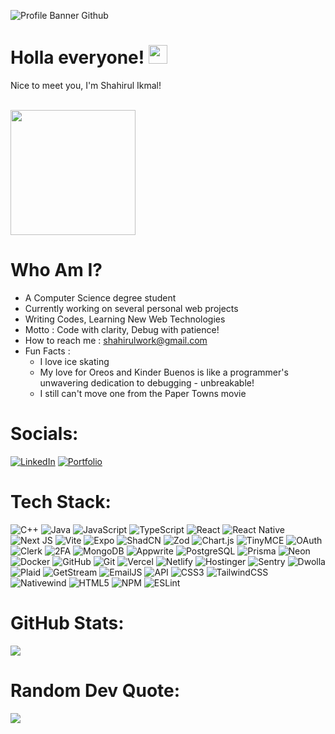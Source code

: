 ![Profile Banner Github](https://github.com/user-attachments/assets/01e041f0-b891-4c5e-9ee7-31b97e642e0f)

# Holla everyone! <img src="https://raw.githubusercontent.com/MartinHeinz/MartinHeinz/master/wave.gif" width="30px" height="30px">

Nice to meet you, I'm Shahirul Ikmal!

<br>
<img src="https://user-images.githubusercontent.com/74038190/225813708-98b745f2-7d22-48cf-9150-083f1b00d6c9.gif" height="200">

# Who Am I? 

- A Computer Science degree student 
- Currently working on several personal web projects
- Writing Codes, Learning New Web Technologies
- Motto : Code with clarity, Debug with patience!
- How to reach me : [shahirulwork@gmail.com](mailto:shahirulwork@gmail.com)
- Fun Facts : 
    - I love ice skating
    - My love for Oreos and Kinder Buenos is like a programmer's unwavering dedication to debugging - unbreakable! 
    - I still can't move one from the Paper Towns movie 

# Socials:
[![LinkedIn](https://img.shields.io/badge/LinkedIn-%230077B5.svg?logo=linkedin&logoColor=white)](https://www.linkedin.com/in/shahirul-work/) 
[![Portfolio](https://img.shields.io/badge/Portfolio-purple)](https://shahirul.com/)

# Tech Stack:
![C++](https://img.shields.io/badge/c++-%2300599C.svg?style=flat-square&logo=c%2B%2B&logoColor=white)
![Java](https://img.shields.io/badge/java-%23ED8B00.svg?style=flat-square&logo=openjdk&logoColor=white)
![JavaScript](https://img.shields.io/badge/javascript-%23323330.svg?style=flat-square&logo=javascript&logoColor=%23F7DF1E)
![TypeScript](https://img.shields.io/badge/typescript-%23007ACC.svg?style=flat-square&logo=typescript&logoColor=white)
![React](https://img.shields.io/badge/react-%2320232a.svg?style=for-the-badge&logo=react&logoColor=%2361DAFB)
![React Native](https://img.shields.io/badge/React_Native-20232A?style=for-the-badge&logo=react&logoColor=61DAFB)
![Next JS](https://img.shields.io/badge/Next-black?style=flat-square&logo=next.js&logoColor=white)
![Vite](https://img.shields.io/badge/vite-%23646CFF.svg?style=flat-square&logo=vite&logoColor=white)
![Expo](https://img.shields.io/badge/expo-1C1E24?style=for-the-badge&logo=expo&logoColor=#D04A37)
![ShadCN](https://img.shields.io/badge/shadcn%2Fui-000000?style=for-the-badge&logo=shadcnui&logoColor=white)
![Zod](https://img.shields.io/badge/zod-%233068b7.svg?style=flat-square&logo=zod&logoColor=white)
![Chart.js](https://img.shields.io/badge/chart.js-F5788D.svg?style=flat-square&logo=chart.js&logoColor=white)
![TinyMCE](https://img.shields.io/badge/TinyMCE-0971B2?style=for-the-badge&logo=tinymce&logoColor=white)
![OAuth](https://img.shields.io/badge/OAuth-1A1A1A?style=for-the-badge&logo=oauth&logoColor=white)
![Clerk](https://img.shields.io/badge/Clerk-%23003BEA.svg?style=for-the-badge&logo=clerk&logoColor=white)
![2FA](https://img.shields.io/badge/2FA-%23008080.svg?style=for-the-badge&logo=privacytip&logoColor=white)
![MongoDB](https://img.shields.io/badge/MongoDB-%234ea94b.svg?style=flat-square&logo=mongodb&logoColor=white)
![Appwrite](https://img.shields.io/badge/Appwrite-F02E65?style=for-the-badge&logo=Appwrite&logoColor=black)
![PostgreSQL](https://img.shields.io/badge/PostgreSQL-316192?style=for-the-badge&logo=postgresql&logoColor=white)
![Prisma](https://img.shields.io/badge/Prisma-3982CE?style=for-the-badge&logo=Prisma&logoColor=white)
![Neon](https://img.shields.io/badge/Neon-%2300FFFF.svg?style=for-the-badge&logo=neon&logoColor=white)
![Docker](https://img.shields.io/badge/docker-%230db7ed.svg?style=for-the-badge&logo=docker&logoColor=white)
![GitHub](https://img.shields.io/badge/github-%23121011.svg?style=flat-square&logo=github&logoColor=white)
![Git](https://img.shields.io/badge/git-%23F05033.svg?style=flat-square&logo=git&logoColor=white)
![Vercel](https://img.shields.io/badge/vercel-%23000000.svg?style=flat-square&logo=vercel&logoColor=white)
![Netlify](https://img.shields.io/badge/netlify-%23000000.svg?style=flat-square&logo=netlify&logoColor=#00C7B7)
![Hostinger](https://img.shields.io/badge/Hostinger-673DE6?style=for-the-badge&logo=hostinger&logoColor=white)
![Sentry](https://img.shields.io/badge/Sentry-black?style=for-the-badge&logo=Sentry&logoColor=#362D59)
![Dwolla](https://img.shields.io/badge/Dwolla-FF5C00?style=for-the-badge&logo=d&logoColor=white)
![Plaid](https://img.shields.io/badge/Plaid-000000?style=for-the-badge&logo=plaid&logoColor=white)
![GetStream](https://img.shields.io/badge/GetStream-%2300ACEE.svg?style=for-the-badge&logo=getstream&logoColor=white)
![EmailJS](https://img.shields.io/badge/EmailJS-0078D4?style=for-the-badge&logo=maildotru&logoColor=white)
![API](https://img.shields.io/badge/API-%230000FF.svg?style=for-the-badge)
![CSS3](https://img.shields.io/badge/CSS3-1572B6?style=for-the-badge&logo=css3&logoColor=white)
![TailwindCSS](https://img.shields.io/badge/tailwindcss-%2338B2AC.svg?style=flat-square&logo=tailwind-css&logoColor=white)
![Nativewind](https://img.shields.io/badge/Nativewind-38B2AC?style=for-the-badge&logo=tailwind-css&logoColor=white)
![HTML5](https://img.shields.io/badge/html5-%23E34F26.svg?style=flat-square&logo=html5&logoColor=white)
![NPM](https://img.shields.io/badge/NPM-%23CB3837.svg?style=flat-square&logo=npm&logoColor=white)
![ESLint](https://img.shields.io/badge/ESLint-4B3263?style=flat-square&logo=eslint&logoColor=white)


# GitHub Stats:
![](https://github-readme-streak-stats.herokuapp.com/?user=shahirulprojects&theme=dark&hide_border=false)<br/>


# Random Dev Quote:
![](https://quotes-github-readme.vercel.app/api?type=horizontal&theme=tokyonight)
